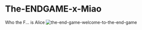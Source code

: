 # The-ENDGAME-x-Miao
Who the F... is Alice
![the-end-game-welcome-to-the-end-game](https://github.com/OldMan6955/The-ENDGAME-x-Miao/assets/88352937/262d25d8-cc64-46be-83d1-4441311b20c8)
